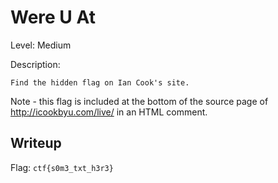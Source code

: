 # Were U At
Level: Medium

Description:
```
Find the hidden flag on Ian Cook's site.
```

Note - this flag is included at the bottom of the source page of http://icookbyu.com/live/ in an HTML comment.

## Writeup
Flag: `ctf{s0m3_txt_h3r3}`